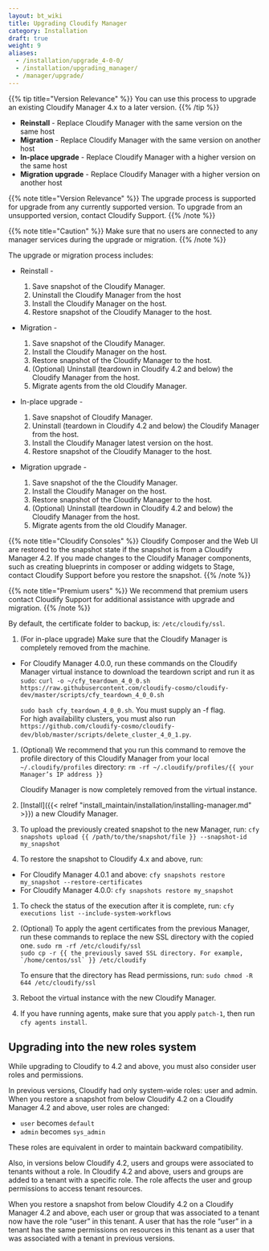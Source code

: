 ```yaml
---
layout: bt_wiki
title: Upgrading Cloudify Manager
category: Installation
draft: true
weight: 9
aliases:
  - /installation/upgrade_4-0-0/
  - /installation/upgrading_manager/
  - /manager/upgrade/
---
```


{{% tip title="Version Relevance" %}}
You can use this process to upgrade an existing Cloudify Manager 4.x to a later version.
{{% /tip %}}

* **Reinstall** - Replace Cloudify Manager with the same version on the same host
* **Migration** - Replace Cloudify Manager with the same version on another host
* **In-place upgrade** - Replace Cloudify Manager with a higher version on the same host
* **Migration upgrade** - Replace Cloudify Manager with a higher version on another host

{{% note title="Version Relevance" %}}
The upgrade process is supported for upgrade from any currently supported version. To upgrade from an unsupported version, contact Cloudify Support.
{{% /note %}}

{{% note title="Caution" %}}
Make sure that no users are connected to any manager services during the upgrade or migration.
{{% /note %}}

The upgrade or migration process includes:

* Reinstall -

  1. Save snapshot of the Cloudify Manager.
  1. Uninstall the Cloudify Manager from the host
  1. Install the Cloudify Manager on the host.
  1. Restore snapshot of the Cloudify Manager to the host.

* Migration -

  1. Save snapshot of the Cloudify Manager.
  1. Install the Cloudify Manager on the host.
  1. Restore snapshot of the Cloudify Manager to the host.
  1. (Optional) Uninstall (teardown in Cloudify 4.2 and below) the Cloudify Manager from the host.
  1. Migrate agents from the old Cloudify Manager.

* In-place upgrade -

  1. Save snapshot of Cloudify Manager.
  1. Uninstall (teardown in Cloudify 4.2 and below) the Cloudify Manager from the host.
  1. Install the Cloudify Manager latest version on the host.
  1. Restore snapshot of the Cloudify Manager to the host.

* Migration upgrade -

  1. Save snapshot of the the Cloudify Manager.
  1. Install the Cloudify Manager on the host.
  1. Restore snapshot of the Cloudify Manager to the host.
  1. (Optional) Uninstall (teardown in Cloudify 4.2 and below) the Cloudify Manager from the host.
  1. Migrate agents from the old Cloudify Manager.

{{% note title="Cloudify Consoles" %}}
Cloudify Composer and the Web UI are restored to the snapshot state if the snapshot is from a Cloudify Manager 4.2. If you made changes to the Cloudify Manager components, such as creating blueprints in composer or adding widgets to Stage, contact Cloudify Support before you restore the snapshot.
{{% /note %}}

{{% note title="Premium users" %}}
We recommend that premium users contact Cloudify Support for additional assistance with upgrade and migration.
{{% /note %}}

  By default, the certificate folder to backup, is: `/etc/cloudify/ssl`.

1. (For in-place upgrade) Make sure that the Cloudify Manager is completely removed from the machine.

  * For Cloudify Manager 4.0.0, run these commands on the Cloudify Manager virtual instance to download the teardown script and run it as `sudo`:
      ```curl -o ~/cfy_teardown_4_0_0.sh https://raw.githubusercontent.com/cloudify-cosmo/cloudify-dev/master/scripts/cfy_teardown_4_0_0.sh```<br>

      ```sudo bash cfy_teardown_4_0_0.sh```. You must supply an -f flag.<br>
      For high availability clusters, you must also run ```https://github.com/cloudify-cosmo/cloudify-dev/blob/master/scripts/delete_cluster_4_0_1.py```.

1. (Optional) We recommend that you run this command to remove the profile directory of this Cloudify Manager from your local `~/.cloudify/profiles` directory:
   ```rm -rf ~/.cloudify/profiles/{{ your Manager’s IP address }}```

    Cloudify Manager is now completely removed from the virtual instance.

1. [Install]({{< relref "install_maintain/installation/installing-manager.md" >}}) a new Cloudify Manager.

1. To upload the previously created snapshot to the new Manager, run:
   ```cfy snapshots upload {{ /path/to/the/snapshot/file }} --snapshot-id my_snapshot```<br>

1. To restore the snapshot to Cloudify 4.x and above, run: <br>

  * For Cloudify Manager 4.0.1 and above: ```cfy snapshots restore my_snapshot --restore-certificates```
  * For Cloudify Manager 4.0.0: ```cfy snapshots restore my_snapshot```

1. To check the status of the execution after it is complete, run:
   ```cfy executions list --include-system-workflows```

1. (Optional) To apply the agent certificates from the previous Manager, run these commands to replace the new SSL directory with the copied one.
      ```sudo rm -rf /etc/cloudify/ssl```<br>
      ```sudo cp -r {{ the previously saved SSL directory. For example, `/home/centos/ssl` }} /etc/cloudify```

      To ensure that the directory has Read permissions, run:
      ```sudo chmod -R 644 /etc/cloudify/ssl```

1. Reboot the virtual instance with the new Cloudify Manager.

1. If you have running agents, make sure that you apply `patch-1`, then run `cfy agents install`.


## Upgrading into the new roles system

While upgrading to Cloudify to 4.2 and above, you must also consider user roles and permissions.

In previous versions, Cloudify had only system-wide roles: user and admin. When you restore a snapshot from below Cloudify 4.2 on a Cloudify Manager 4.2 and above, user roles are changed:

- `user` becomes `default`
- `admin` becomes `sys_admin`

These roles are equivalent in order to maintain backward compatibility.

Also, in versions below Cloudify 4.2, users and groups were associated to tenants without a role. In Cloudify 4.2 and above, users and groups are added to a tenant with a specific role. The role affects the user and group permissions to access tenant resources.

When you restore a snapshot from below Cloudify 4.2 on a Cloudify Manager 4.2 and above, each user or group that was associated to a tenant now have the role “user” in this tenant. A user that has the role “user” in a tenant has the same permissions on resources in this tenant as a user that was associated with a tenant in previous versions.
